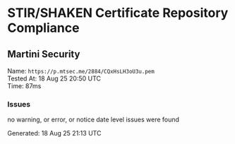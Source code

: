 # STIR/SHAKEN Certificate Repository Compliance

## Martini Security

Name: `https://p.mtsec.me/2884/CQxHsLH3oU3u.pem`\
Tested At: 18 Aug 25 20:50 UTC\
Time: 87ms

### Issues

no warning, or error, or notice date level issues were found

Generated: 18 Aug 25 21:13 UTC
